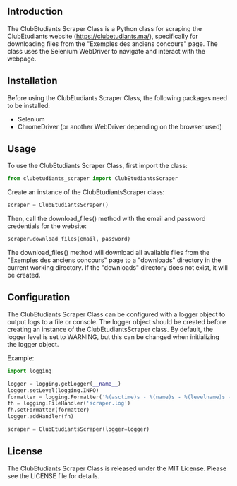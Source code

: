 ## Introduction     
The ClubEtudiants Scraper Class is a Python class for scraping the ClubEtudiants website (https://clubetudiants.ma/), specifically for downloading files from the "Exemples des anciens concours" page. The class uses the Selenium WebDriver to navigate and interact with the webpage.
## Installation
Before using the ClubEtudiants Scraper Class, the following packages need to be installed:

- Selenium
- ChromeDriver (or another WebDriver depending on the browser used)

## Usage

To use the ClubEtudiants Scraper Class, first import the class:
```python 
from clubetudiants_scraper import ClubEtudiantsScraper
```

Create an instance of the ClubEtudiantsScraper class:

```python 
scraper = ClubEtudiantsScraper()
```
Then, call the download_files() method with the email and password credentials for the website:
```python 
scraper.download_files(email, password)
```
The download_files() method will download all available files from the "Exemples des anciens concours" page to a "downloads" directory in the current working directory. If the "downloads" directory does not exist, it will be created.

## Configuration

The ClubEtudiants Scraper Class can be configured with a logger object to output logs to a file or console. The logger object should be created before creating an instance of the ClubEtudiantsScraper class. By default, the logger level is set to WARNING, but this can be changed when initializing the logger object.

Example:

```python
import logging

logger = logging.getLogger(__name__)
logger.setLevel(logging.INFO)
formatter = logging.Formatter('%(asctime)s - %(name)s - %(levelname)s - %(message)s')
fh = logging.FileHandler('scraper.log')
fh.setFormatter(formatter)
logger.addHandler(fh)

scraper = ClubEtudiantsScraper(logger=logger)
```
## License
The ClubEtudiants Scraper Class is released under the MIT License. Please see the LICENSE file for details.